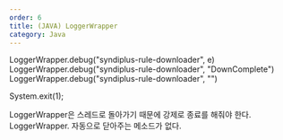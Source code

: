 ```yaml
---
order: 6
title: (JAVA) LoggerWrapper
category: Java
---
```


LoggerWrapper.debug("syndiplus-rule-downloader", e)
LoggerWrapper.debug("syndiplus-rule-downloader", "DownComplete")
LoggerWrapper.debug("syndiplus-rule-downloader", "")

System.exit(1);

LoggerWrapper은 스레드로 돌아가기 때문에 강제로 종료를 해줘야 한다.
LoggerWrapper. 자동으로 닫아주는 메소드가 없다.
